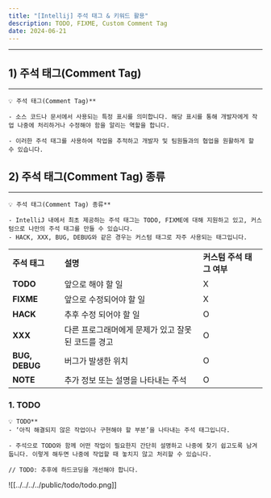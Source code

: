 ```yaml
---
title: "[Intellij] 주석 태그 & 키워드 활용"
description: TODO, FIXME, Custom Comment Tag
date: 2024-06-21
---
```


---
## 1) 주석 태그(Comment Tag)
---

```
💡 주석 태그(Comment Tag)**  
  
- 소스 코드나 문서에서 사용되는 특정 표시를 의미합니다. 해당 표시를 통해 개발자에게 작업 나중에 처리하거나 수정해야 함을 알리는 역할을 합니다.  
  
- 이러한 주석 태그를 사용하여 작업을 추적하고 개발자 및 팀원들과의 협업을 원활하게 할 수 있습니다.
```

## 2) 주석 태그(Comment Tag) 종류
---

```
💡 주석 태그(Comment Tag) 종류**  
  
- IntelliJ 내에서 최초 제공하는 주석 태그는 TODO, FIXME에 대해 지원하고 있고, 커스텀으로 나만의 주석 태그를 만들 수 있습니다.  
- HACK, XXX, BUG, DEBUG와 같은 경우는 커스텀 태그로 자주 사용되는 태그입니다.
```

|   |   |   |
|---|---|---|
|**주석 태그**|**설명**|**커스텀 주석 태그 여부**|
|**TODO**|앞으로 해야 할 일|X|
|**FIXME**|앞으로 수정되어야 할 일|X|
|**HACK**|추후 수정 되어야 할 일|O|
|**XXX**|다른 프로그래머에게 문제가 있고 잘못된 코드를 경고|O|
|**BUG, DEBUG**|버그가 발생한 위치|O|
|**NOTE**|추가 정보 또는 설명을 나타내는 주석|O|

### 1. TODO
```
💡 TODO**  
- ‘아직 해결되지 않은 작업이나 구현해야 할 부분’을 나타내는 주석 태그입니다.  
  
- 주석으로 TODO와 함께 어떤 작업이 필요한지 간단히 설명하고 나중에 찾기 쉽고도록 남겨둡니다. 이렇게 해두면 나중에 작업할 때 놓치지 않고 처리할 수 있습니다.
```

```
// TODO: 추후에 하드코딩을 개선해야 합니다.
```

![[../../../../public/todo/todo.png]]